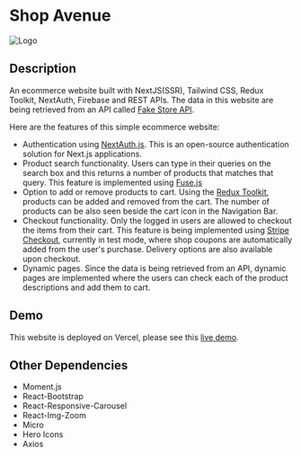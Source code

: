 # Shop Avenue

![Logo](https://i.ibb.co/SmShYC9/shopave-prev.png)

## Description

An ecommerce website built with NextJS(SSR), Tailwind CSS, Redux Toolkit, NextAuth, Firebase and REST APIs.
The data in this website are being retrieved from an API called [Fake Store API](https://fakestoreapi.com/).

Here are the features of this simple ecommerce website:

- Authentication using [NextAuth.js](https://next-auth.js.org/getting-started/introduction). This is an open-source authentication solution for Next.js applications.
- Product search functionality. Users can type in their queries on the search box and this returns a number of products that matches that query. This feature is implemented using [Fuse.js](https://fusejs.io/)
- Option to add or remove products to cart. Using the [Redux Toolkit](https://redux-toolkit.js.org/), products can be added and removed from the cart. The number of products can be also seen beside the cart icon in the Navigation Bar.
- Checkout functionality. Only the logged in users are allowed to checkout the items from their cart. This feature is being implemented using [Stripe Checkout](https://stripe.com/docs/payments/checkout), currently in test mode, where shop coupons are automatically added from the user's purchase. Delivery options are also available upon checkout.
- Dynamic pages. Since the data is being retrieved from an API, dynamic pages are implemented where the users can check each of the product descriptions and add them to cart.

## Demo

This website is deployed on Vercel, please see this [live demo](https://shop-avenue.vercel.app/).

## Other Dependencies

- Moment.js
- React-Bootstrap
- React-Responsive-Carousel
- React-Img-Zoom
- Micro
- Hero Icons
- Axios


